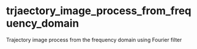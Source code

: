 # trjaectory_image_process_from_frequency_domain
Trajectory image process from the frequency domain using Fourier filter
